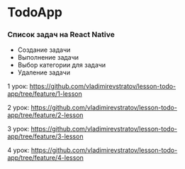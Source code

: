 # TodoApp

### Список задач на React Native

* Создание задачи
* Выполнение задачи
* Выбор категории для задачи
* Удаление задачи

1 урок:
https://github.com/vladimirevstratov/lesson-todo-app/tree/feature/1-lesson

2 урок:
https://github.com/vladimirevstratov/lesson-todo-app/tree/feature/2-lesson

3 урок:
https://github.com/vladimirevstratov/lesson-todo-app/tree/feature/3-lesson

4 урок:
https://github.com/vladimirevstratov/lesson-todo-app/tree/feature/4-lesson

